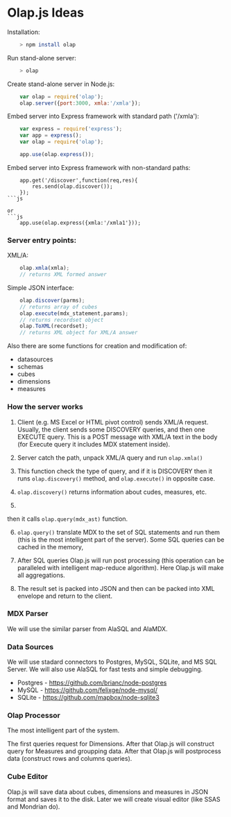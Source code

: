 # Olap.js Ideas

Installation:
```bash
	> npm install olap
```

Run stand-alone server:
```bash
	> olap
```

Create stand-alone server in Node.js:

```js
	var olap = require('olap');
	olap.server({port:3000, xmla:'/xmla'});
```

Embed server into Express framework with standard path ('/xmla'):

```js
	var express = require('express');
	var app = express();
	var olap = require('olap');

	app.use(olap.express());
```

Embed server into Express framework with non-standard paths:
```
	app.get('/discover',function(req,res){
		res.send(olap.discover());
	});
```js

or
```js
	app.use(olap.express({xmla:'/xmla1'}));
```

### Server entry points:

XML/A:
```js
	olap.xmla(xmla);
	// returns XML formed answer
```

Simple JSON interface:
```js
	olap.discover(parms);
	// returns array of cubes
	olap.execute(mdx_statement,params);
	// returns recordset object
	olap.ToXML(recordset);
	// returns XML object for XML/A answer
```

Also there are some functions for creation and modification of:
* datasources
* schemas
* cubes
* dimensions
* measures

### How the server works

1. Client (e.g. MS Excel or HTML pivot control) sends XML/A request. Usually, the client
sends some DISCOVERY queries, and then one EXECUTE query. This is a POST message with 
XML/A text in the body (for Execute query it includes MDX statement inside).

2. Server catch the path, unpack XML/A query and run ```olap.xmla()```

3. This function check the type of query, and if it is DISCOVERY then it runs ```olap.discovery()``` method, and ```olap.execute()``` in opposite case.

4. ```olap.discovery()``` returns information about cudes, measures, etc.

5. ```olap.execute() parses MDX statement to AST (abstract syntax tree).

then it calls ```olap.query(mdx_ast)``` function.

6. ```olap.query()``` translate MDX to the set of SQL statements and run them (this is the most intelligent part of the server). Some SQL queries can be cached in the memory,

7. After SQL queries Olap.js will run post processing (this operation can be paralleled with
intelligent map-reduce algorithm). Here Olap.js will make all aggregations.

8. The result set is packed into JSON and then can be packed into XML envelope and return to the client.

### MDX Parser

We will use the similar parser from AlaSQL and AlaMDX.

### Data Sources

We will use stadard connectors to Postgres, MySQL, SQLite, and MS SQL Server. We will also 
use AlaSQL for fast tests and simple debugging.

* Postgres - https://github.com/brianc/node-postgres
* MySQL - https://github.com/felixge/node-mysql/
* SQLite - https://github.com/mapbox/node-sqlite3

### Olap Processor

The most intelligent part of the system. 

The first queries request for Dimensions. After that Olap.js will construct query for 
Measures and groupping data. After that Olap.js will postprocess data (construct rows and
columns queries).

### Cube Editor

Olap.js will save data about cubes, dimensions and measures in JSON format and saves it
to the disk. Later we will create visual editor (like SSAS and Mondrian do).


